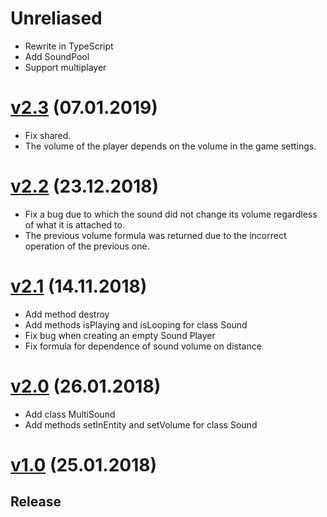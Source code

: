 # Unreliased
- Rewrite in TypeScript
- Add SoundPool
- Support multiplayer

# [v2.3](https://github.com/Wolf-Team/Libraries/blob/master/SoundAPI.js) (07.01.2019)
- Fix shared.
- The volume of the player depends on the volume in the game settings.

# [v2.2](https://github.com/Wolf-Team/Libraries/blob/60a1247edc14fabfb3cc1c01dc3fe52ab398acd1/SoundAPI.js) (23.12.2018)
- Fix a bug due to which the sound did not change its volume regardless of what it is attached to.
- The previous volume formula was returned due to the incorrect operation of the previous one.

# [v2.1](https://github.com/Wolf-Team/Libraries/blob/d4542eee83422197f21e5c333d6737ee2319b4c0/SoundAPI.js) (14.11.2018)
- Add method destroy
- Add methods isPlaying and isLooping for class Sound
- Fix bug when creating an empty Sound Player
- Fix formula for dependence of sound volume on distance

# [v2.0](https://github.com/Wolf-Team/Libraries/blob/887d38ee300a609825efaf18a974f9df00710cf2/SoundAPI.js) (26.01.2018)
- Add class MultiSound
- Add methods setInEntity and setVolume for class Sound

# [v1.0](https://github.com/Wolf-Team/Libraries/blob/65e5ccc82be93dd8f6909e8686457c838b361027/SoundAPI.js) (25.01.2018)
## Release
